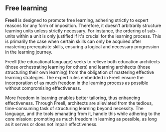## Free learning
**Freell**  is designed to promote free learning,
adhering strictly to expert reasons for any form of imposition.
Therefore, it doesn't arbitrarily structure learning units unless strictly necessary. 
For instance, the ordering of sub-units within a unit is only justified if it's crucial for the learning process.
This is primarily the case when certain skills can only be acquired after mastering prerequisite skills, ensuring a logical and necessary progression in the learning journey.

Freell (the educational language) seeks to relieve both education architects (those orchestrating learning for others)
and learning architects (those structuring their own learning)
from the obligation of mastering effective learning strategies.
The expert rules embedded in Freell ensure the incorporation of as much freedom in the learning process as possible
without compromising effectiveness.

More freedom in learning enables better tailoring, thus enhancing effectiveness.
Through Freell, architects are alleviated from the tedious, time-consuming task of structuring learning beyond necessity. 
The language, and the tools emanating from it, handle this while adhering to the core mission:
promoting as much freedom in learning as possible,
as long as it serves or does not impair effectiveness.